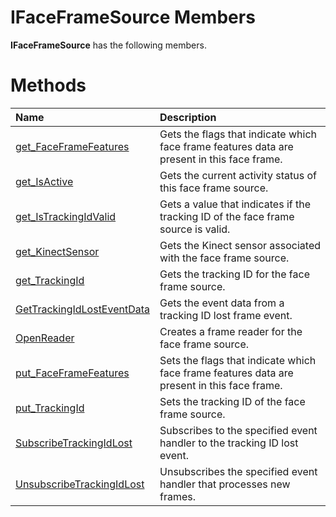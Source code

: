 IFaceFrameSource Members  
========================  

**IFaceFrameSource** has the following members.  

<span id="publicmethodsSection"></span>

Methods  
=======  

<table>
<colgroup>
<col width="30%" />
<col width="60%" />
</colgroup>
<thead>
<tr class="header">
<th align="left">Name</th>
<th align="left">Description</th>
</tr>
</thead>
<tbody>
<tr class="odd">
<td align="left"><a href="Methods/get_FaceFrameFeatures_Method.md">get_FaceFrameFeatures</a></td>
<td align="left">Gets the flags that indicate which face frame features data are present in this face frame.</td>
</tr>
<tr class="even">
<td align="left"><a href="Methods/get_IsActive_Method.md">get_IsActive</a></td>
<td align="left">Gets the current activity status of this face frame source.</td>
</tr>
<tr class="odd">
<td align="left"><a href="Methods/get_IsTrackingIdValid_Method.md">get_IsTrackingIdValid</a></td>
<td align="left">Gets a value that indicates if the tracking ID of the face frame source is valid.</td>
</tr>
<tr class="even">
<td align="left"><a href="Methods/get_KinectSensor_Method.md">get_KinectSensor</a></td>
<td align="left">Gets the Kinect sensor associated with the face frame source.</td>
</tr>
<tr class="odd">
<td align="left"><a href="Methods/get_TrackingId_Method.md">get_TrackingId</a></td>
<td align="left">Gets the tracking ID for the face frame source.</td>
</tr>
<tr class="even">
<td align="left"><a href="Methods/GetTrackingIdLostEventData.md">GetTrackingIdLostEventData</a></td>
<td align="left">Gets the event data from a tracking ID lost frame event.</td>
</tr>
<tr class="odd">
<td align="left"><a href="Methods/OpenReader_Method.md">OpenReader</a></td>
<td align="left">Creates a frame reader for the face frame source.</td>
</tr>
<tr class="even">
<td align="left"><a href="Methods/put_FaceFrameFeatures_Method.md">put_FaceFrameFeatures</a></td>
<td align="left">Sets the flags that indicate which face frame features data are present in this face frame.</td>
</tr>
<tr class="odd">
<td align="left"><a href="Methods/put_TrackingId_Method.md">put_TrackingId</a></td>
<td align="left">Sets the tracking ID of the face frame source.</td>
</tr>
<tr class="even">
<td align="left"><a href="Methods/SubscribeTrackingIdLost.md">SubscribeTrackingIdLost</a></td>
<td align="left">Subscribes to the specified event handler to the tracking ID lost event.</td>
</tr>
<tr class="odd">
<td align="left"><a href="Methods/UnsubscribeTrackingIdLost.md">UnsubscribeTrackingIdLost</a></td>
<td align="left">Unsubscribes the specified event handler that processes new frames.</td>
</tr>
</tbody>
</table>



<!--Please do not edit the data in the comment block below.-->
<!--
TOCTitle : IFaceFrameSource Members
RLTitle : IFaceFrameSource Members
KeywordF : IFaceFrameSource
KeywordK : IFaceFrameSource interface
KeywordK : IFaceFrameSource interface, all members
HelpPriority : 1
KeywordA : AllMembers.T:Microsoft.Kinect.face.IFaceFrameSource
AssetID : AllMembers.T:Microsoft.Kinect.face.IFaceFrameSource
Locale : en-us
CommunityContent : 1
TargetOS : Windows
TopicType : kbSyntax
DocSet : K4Wv2
ProjType : K4Wv2Proj
Technology : Kinect for Windows
Product : Kinect for Windows SDK v2
productversion : 20
-->
